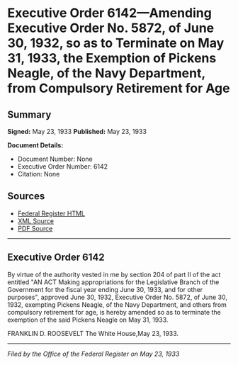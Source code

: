 # Executive Order 6142—Amending Executive Order No. 5872, of June 30, 1932, so as to Terminate on May 31, 1933, the Exemption of Pickens Neagle, of the Navy Department, from Compulsory Retirement for Age

## Summary

**Signed:** May 23, 1933
**Published:** May 23, 1933

**Document Details:**
- Document Number: None
- Executive Order Number: 6142
- Citation: None

## Sources
- [Federal Register HTML](https://www.presidency.ucsb.edu/documents/executive-order-6142-amending-executive-order-no-5872-june-30-1932-so-terminate-may-31)
- [XML Source](None)
- [PDF Source](None)

---

## Executive Order 6142

By virtue of the authority vested in me by section 204 of part II of the act entitled "AN ACT Making appropriations for the Legislative Branch of the Government for the fiscal year ending June 30, 1933, and for other purposes", approved June 30, 1932, Executive Order No. 5872, of June 30, 1932, exempting Pickens Neagle, of the Navy Department, and others from compulsory retirement for age, is hereby amended so as to terminate the exemption of the said Pickens Neagle on May 31, 1933.

FRANKLIN D. ROOSEVELT
The White House,May 23, 1933.

---

*Filed by the Office of the Federal Register on May 23, 1933*
